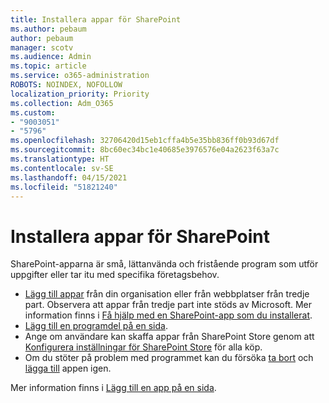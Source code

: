 ```yaml
---
title: Installera appar för SharePoint
ms.author: pebaum
author: pebaum
manager: scotv
ms.audience: Admin
ms.topic: article
ms.service: o365-administration
ROBOTS: NOINDEX, NOFOLLOW
localization_priority: Priority
ms.collection: Adm_O365
ms.custom:
- "9003051"
- "5796"
ms.openlocfilehash: 32706420d15eb1cffa4b5e35bb836ff0b93d67df
ms.sourcegitcommit: 8bc60ec34bc1e40685e3976576e04a2623f63a7c
ms.translationtype: HT
ms.contentlocale: sv-SE
ms.lasthandoff: 04/15/2021
ms.locfileid: "51821240"
---
```

# <a name="install-sharepoint-apps"></a>Installera appar för SharePoint

SharePoint-apparna är små, lättanvända och fristående program som utför uppgifter eller tar itu med specifika företagsbehov.

- [Lägg till appar](https://support.microsoft.com/office/ef9c0dbd-7fe1-4715-a1b0-fe3bc81317cb) från din organisation eller från webbplatser från tredje part. Observera att appar från tredje part inte stöds av Microsoft. Mer information finns i  [Få hjälp med en SharePoint-app som du installerat](https://support.office.com/article/get-help-for-a-sharepoint-app-you-installed-fd98af7f-6af0-4573-8360-8f5631c6ab21).
-   [Lägg till en programdel på en sida](https://support.microsoft.com/office/6f06c0b7-44b8-4c69-b4ad-85197eee8d78).
-   Ange om användare kan skaffa appar från SharePoint Store genom att [Konfigurera inställningar för SharePoint Store](https://docs.microsoft.com/sharepoint/configure-sharepoint-store-settings) för alla köp.
-   Om du stöter på problem med programmet kan du försöka  [ta bort](https://support.microsoft.com/office/03198d1b-c33b-498d-9469-af641a587d6c)  och  [lägga till](https://support.microsoft.com/office/ef9c0dbd-7fe1-4715-a1b0-fe3bc81317cb)  appen igen.

Mer information finns i [Lägg till en app på en sida](https://support.microsoft.com/office/add-an-app-to-a-site-ef9c0dbd-7fe1-4715-a1b0-fe3bc81317cb).